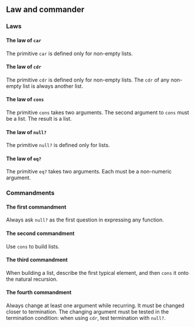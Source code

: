 ## Law and commander

### Laws

#### The law of `car`

The primitive `car` is defined only for non-empty lists.

#### The law of `cdr`

The primitive `cdr` is defined only for non-empty lists. The `cdr` of any
non-empty list is always another list.

#### The law of `cons`

The primitive `cons` takes two arguments. The second argument to `cons` must 
be a list. The result is a list.

#### The law of `null?`

The primitive `null?` is defined only for lists.

#### The law of `eq?`

The primitive `eq?` takes two arguments. Each must be a non-numeric argument.


### Commandments

#### The first commandment

Always ask `null?` as the first question in expressing any function.

#### The second commandment

Use `cons` to build lists.

#### The third commandment

When building a list, describe the first typical element, and then `cons` it
onto the natural recursion.

#### The fourth commandment

Always change at least one argument while recurring. It must be changed closer
to termination. The changing argument must be tested in the termination 
condition: when using `cdr`, test termination with `null?`.
